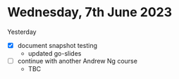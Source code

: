 # Wednesday, 7th June 2023

Yesterday
- [x] document snapshot testing
	- updated go-slides
- [ ] continue with another Andrew Ng course
	- TBC
